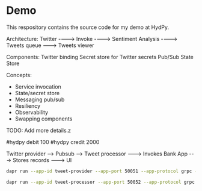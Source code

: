 # Demo

This respository contains the source code for my demo at HydPy.

Architecture:
Twitter ----> Invoke ----> Sentiment Analysis ----> Tweets queue ---> Tweets viewer

Components:
Twitter binding
Secret store for Twitter secrets
Pub/Sub
State Store

Concepts:
- Service invocation
- State/secret store
- Messaging pub/sub
- Resiliency
- Observability
- Swapping components

TODO: Add more details.z


#hydpy debit 100
#hydpy credit 2000

Twitter provider --> Pubsub --> Tweet processor ---> Invokes Bank App ---> Stores records ---> UI

```bash
dapr run --app-id tweet-provider --app-port 50051 --app-protocol grpc --log-level info --components-path ./components/ python3 services/tweet-provider/app.py

dapr run --app-id tweet-processor --app-port 50052 --app-protocol grpc --log-level info --components-path ./components/ python3 services/tweet-processor/app.py
 ```